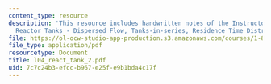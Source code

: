 ```yaml
---
content_type: resource
description: 'This resource includes handwritten notes of the Instructor on the topic:
  Reactor Tanks - Dispersed Flow, Tanks-in-series, Residence Time Distribution.'
file: https://ol-ocw-studio-app-production.s3.amazonaws.com/courses/1-85-water-and-wastewater-treatment-engineering-spring-2006/7c7c24b3efccb967e25fe9b1bda4c17f_l04_react_tank_2.pdf
file_type: application/pdf
resourcetype: Document
title: l04_react_tank_2.pdf
uid: 7c7c24b3-efcc-b967-e25f-e9b1bda4c17f
---
```

